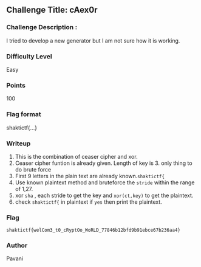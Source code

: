 ## Challenge Title: cAex0r

### Challenge Description :
I tried to develop a new generator but I am not sure how it is working. 
### Difficulty Level
Easy

### Points
100

### Flag format 
shaktictf{...}

### Writeup
1. This is the combination of ceaser cipher and xor. 
2. Ceaser cipher funtion is already given. Length of key is 3. only thing to do brute force 
3. First 9 letters in the plain text are already known.`shaktictf{` 
4. Use known plaintext method and bruteforce the `stride` within the range of 1,27.
5. xor `sha` , each stride to get the key and `xor(ct,key)` to get the plaintext.
6. check `shaktictf{` in plaintext if `yes` then print the plaintext.



### Flag
`shaktictf{welCom3_t0_cRyptOo_WoRLD_77846b12bfd9b91ebce67b236aa4}`

### Author
Pavani





